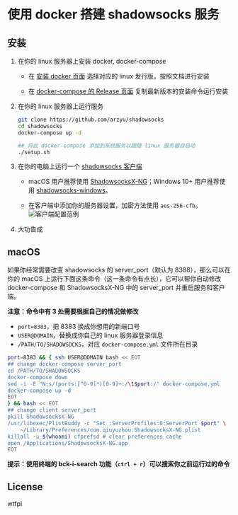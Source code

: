 # 使用 docker 搭建 shadowsocks 服务

## 安装

1. 在你的 linux 服务器上安装 docker, docker-compose

	* 在 [安装 docker 页面](https://docs.docker.com/install/#supported-platforms) 选择对应的 linux 发行版，按照文档进行安装

	* 在 [docker-compose 的 Release 页面](https://github.com/docker/compose/releases/latest) 复制最新版本的安装命令运行安装

2. 在你的 linux 服务器上运行服务

	```bash
	git clone https://github.com/arzyu/shadowsocks
	cd shadowsocks
	docker-compose up -d

	## 将此 docker-compose 添加到系统服务以跟随 linux 服务器自启动
	./setup.sh
	```

3. 在你的电脑上运行一个 [shadowsocks 客户端](http://shadowsocks.org/en/download/clients.html)

	* macOS 用户推荐使用 [ShadowsocksX-NG](https://github.com/shadowsocks/ShadowsocksX-NG/releases/latest)；Windows 10+ 用户推荐使用 [shadowsocks-windows](https://github.com/shadowsocks/shadowsocks-windows/releases/latest)。

	* 在客户端中添加你的服务器设置，加密方法使用 `aes-256-cfb`。![客户端配置范例](https://user-images.githubusercontent.com/1270145/46902739-e68ed180-cefc-11e8-989b-a2fef96da92b.png)

4. 大功告成

## macOS

如果你经常需要改变 shadowsocks 的 server_port（默认为 8388），那么可以在你的 macOS 上运行下面这条命令（这一条命令有点长），它可以帮你自动修改 docker-compose 和 ShadowsocksX-NG 中的 server_port 并重启服务和客户端。

**注意：命令中有 3 处需要根据自己的情况做修改**

* `port=8383`，把 8383 换成你想用的新端口号
* `USER@DOMAIN`，替换成你自己的 linux 服务器登录信息
* `/PATH/TO/SHADOWSOCKS`，对应 `docker-compose.yml` 文件所在目录

```bash
port=8383 && { ssh USER@DOMAIN bash << EOT
## change docker-compose server_port
cd /PATH/TO/SHADOWSOCKS
docker-compose down
sed -i -E "N;s/(ports:[^0-9]*)[0-9]+:/\1$port:/" docker-compose.yml
docker-compose up -d
EOT
} && bash << EOT
## change client server_port
pkill ShadowsocksX-NG
/usr/libexec/PlistBuddy -c "Set :ServerProfiles:0:ServerPort $port" \
    ~/Library/Preferences/com.qiuyuzhou.ShadowsocksX-NG.plist
killall -u $(whoami) cfprefsd # clear preferences cache
open /Applications/ShadowsocksX-NG.app
EOT
```

**提示：使用终端的 bck-i-search 功能（`ctrl + r`）可以搜索你之前运行过的命令**

## License

wtfpl
